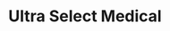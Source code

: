 ---
title: "Ultra Select Medical"
url: /north-charleston/ultra-select-medical/
shop: Sanitätshaus
---